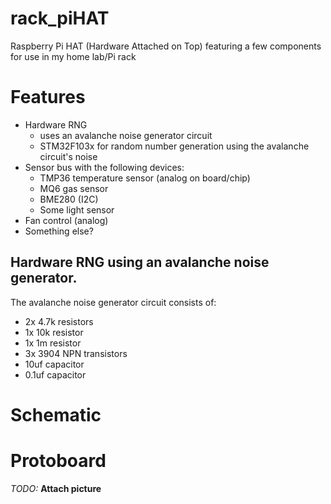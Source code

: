 # rack_piHAT
Raspberry Pi HAT (Hardware Attached on Top) featuring a few components for use in my home lab/Pi rack

# Features
- Hardware RNG
  - uses an avalanche noise generator circuit
  - STM32F103x for random number generation using the avalanche circuit's noise
- Sensor bus with the following devices:
  - TMP36 temperature sensor (analog on board/chip)
  - MQ6 gas sensor
  - BME280 (I2C)
  - Some light sensor
- Fan control (analog)
- Something else?

## Hardware RNG using an avalanche noise generator.
The avalanche noise generator circuit consists of:
- 2x 4.7k resistors
- 1x 10k resistor
- 1x 1m resistor
- 3x 3904 NPN transistors
- 10uf capacitor
- 0.1uf capacitor

# Schematic

# Protoboard
*TODO:* **Attach picture**

